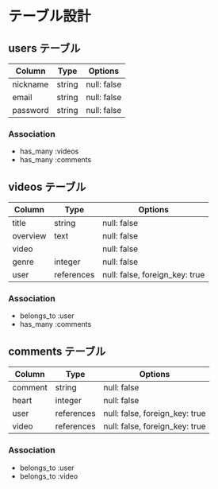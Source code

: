 # テーブル設計

## users テーブル

| Column   | Type   | Options     |
| -------- | ------ | ----------- |
| nickname | string | null: false |
| email    | string | null: false |
| password | string | null: false |

### Association
- has_many :videos
- has_many :comments

## videos テーブル

| Column    | Type       | Options                        |
| --------- | ---------- | ------------------------------ |
| title     | string     | null: false                    |
| overview  | text       | null: false                    |
| video     |            | null: false                    | active_storageの実装
| genre     | integer    | null: false                    |
| user      | references | null: false, foreign_key: true |

### Association
- belongs_to :user
- has_many :comments

## comments テーブル

| Column  | Type       | Options                        |
| ------- | ---------- | ------------------------------ |
| comment | string     | null: false                    |
| heart   | integer    | null: false                    |
| user    | references | null: false, foreign_key: true |
| video   | references | null: false, foreign_key: true |

### Association
- belongs_to :user
- belongs_to :video